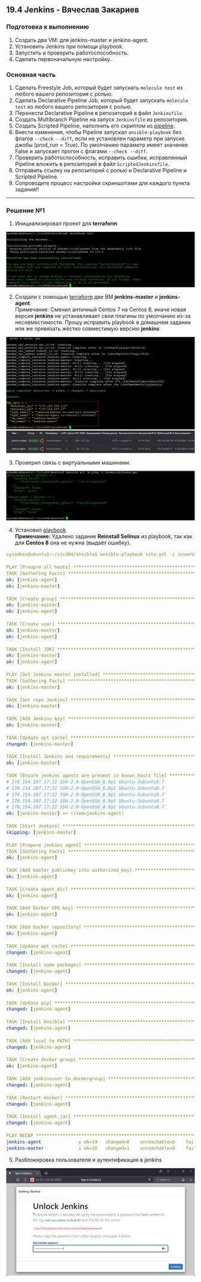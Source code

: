 ## 19.4 Jenkins - Вячеслав Закариев

### Подготовка к выполнению

1. Создать два VM: для jenkins-master и jenkins-agent.
2. Установить Jenkins при помощи playbook.
3. Запустить и проверить работоспособность.
4. Сделать первоначальную настройку.

### Основная часть

1. Сделать Freestyle Job, который будет запускать `molecule test` из любого вашего репозитория с ролью.
2. Сделать Declarative Pipeline Job, который будет запускать `molecule test` из любого вашего репозитория с ролью.
3. Перенести Declarative Pipeline в репозиторий в файл `Jenkinsfile`.
4. Создать Multibranch Pipeline на запуск `Jenkinsfile` из репозитория.
5. Создать Scripted Pipeline, наполнить его скриптом из [pipeline](./pipeline).
6. Внести изменения, чтобы Pipeline запускал `ansible-playbook` без флагов `--check --diff`, если не установлен параметр при запуске джобы (prod_run = True). По умолчанию параметр имеет значение False и запускает прогон с флагами `--check --diff`.
8. Проверить работоспособность, исправить ошибки, исправленный Pipeline вложить в репозиторий в файл `ScriptedJenkinsfile`.
9. Отправить ссылку на репозиторий с ролью и Declarative Pipeline и Scripted Pipeline.
10. Сопроводите процесс настройки скриншотами для каждого пункта задания!!

---

### Решение №1

1. Инициализировал проект для **terraform**

![init](https://github.com/SlavaZakariev/netology/blob/5ba01bb8650366acde0e385111cfd4a465862730/ci-cd-devops/19.4_jenkins/resources/ci-cd4_1.1.jpg)
 
2. Создали с помощью [terraform](https://github.com/SlavaZakariev/netology/tree/main/ci-cd-devops/19.4_jenkins/terraform) две ВМ **jenkins-master** и **jenkins-agent**. \
   Примечание: Сменил античный Centos 7 на Centos 8, иначе новая версия **jenkins** не устанавливает свои плагины по умолчанию из-за несовместимости. Прошу исправить playbook в домашнем задании или же привязать жёстко совместимую версию **jenkins**

![apply](https://github.com/SlavaZakariev/netology/blob/448524d7d1f12a7baab1d9075f89ddcef6b51356/ci-cd-devops/19.4_jenkins/resources/ci-cd4_1.2.jpg)
![yc](https://github.com/SlavaZakariev/netology/blob/448524d7d1f12a7baab1d9075f89ddcef6b51356/ci-cd-devops/19.4_jenkins/resources/ci-cd4_1.3.jpg)

3. Проверил связь с виртуальными машинами.

![ping](https://github.com/SlavaZakariev/netology/blob/448524d7d1f12a7baab1d9075f89ddcef6b51356/ci-cd-devops/19.4_jenkins/resources/ci-cd4_1.4.jpg)

4. Установил [playbook](https://github.com/SlavaZakariev/netology/tree/main/ci-cd-devops/19.4_jenkins/ansible) \
   **Примечание:** Удалено задание **Reinstall Selinux** из playbook, так как для **Centos 8** она не нужна (выдаёт ошибку).

```yaml
sysadmin@ubuntu1:~/cicd04/ansible$ ansible-playbook site.yml -i inventory/hosts.yml

PLAY [Preapre all hosts] ********************************************************************************************
TASK [Gathering Facts] **********************************************************************************************
ok: [jenkins-agent]
ok: [jenkins-master]

TASK [Create group] *************************************************************************************************
ok: [jenkins-master]
ok: [jenkins-agent]

TASK [Create user] **************************************************************************************************
ok: [jenkins-master]
ok: [jenkins-agent]

TASK [Install JDK] **************************************************************************************************
ok: [jenkins-master]
ok: [jenkins-agent]

PLAY [Get Jenkins master installed] *********************************************************************************
TASK [Gathering Facts] **********************************************************************************************
ok: [jenkins-master]

TASK [Get repo Jenkins] *********************************************************************************************
ok: [jenkins-master]

TASK [Add Jenkins key] **********************************************************************************************
ok: [jenkins-master]

TASK [Update apt cache] *********************************************************************************************
changed: [jenkins-master]

TASK [Install Jenkins and requirements] *****************************************************************************
ok: [jenkins-master]

TASK [Ensure jenkins agents are present in known_hosts file] ********************************************************
# 178.154.207.17:22 SSH-2.0-OpenSSH_8.9p1 Ubuntu-3ubuntu0.7
# 178.154.207.17:22 SSH-2.0-OpenSSH_8.9p1 Ubuntu-3ubuntu0.7
# 178.154.207.17:22 SSH-2.0-OpenSSH_8.9p1 Ubuntu-3ubuntu0.7
# 178.154.207.17:22 SSH-2.0-OpenSSH_8.9p1 Ubuntu-3ubuntu0.7
# 178.154.207.17:22 SSH-2.0-OpenSSH_8.9p1 Ubuntu-3ubuntu0.7
ok: [jenkins-master] => (item=jenkins-agent)

TASK [Start Jenkins] ************************************************************************************************
skipping: [jenkins-master]

PLAY [Prepare jenkins agent] ****************************************************************************************
TASK [Gathering Facts] **********************************************************************************************
ok: [jenkins-agent]

TASK [Add master publickey into authorized_key] *********************************************************************
ok: [jenkins-agent]

TASK [Create agent_dir] *********************************************************************************************
ok: [jenkins-agent]

TASK [Add Docker GPG key] *******************************************************************************************
ok: [jenkins-agent]

TASK [Add Docker repository] ****************************************************************************************
ok: [jenkins-agent]

TASK [Update apt cache] *********************************************************************************************
changed: [jenkins-agent]

TASK [Install some packeges] ****************************************************************************************
changed: [jenkins-agent]

TASK [Install Docker] ***********************************************************************************************
ok: [jenkins-agent]

TASK [Update pip] ***************************************************************************************************
changed: [jenkins-agent]

TASK [Install Ansible] **********************************************************************************************
changed: [jenkins-agent]

TASK [Add local to PATH] ********************************************************************************************
changed: [jenkins-agent]

TASK [Create docker group] ******************************************************************************************
ok: [jenkins-agent]

TASK [Add jenkinsuser to dockergroup] *******************************************************************************
changed: [jenkins-agent]

TASK [Restart docker] ***********************************************************************************************
changed: [jenkins-agent]

TASK [Install agent.jar] ********************************************************************************************
changed: [jenkins-agent]

PLAY RECAP **********************************************************************************************************
jenkins-agent              : ok=19   changed=8    unreachable=0    failed=0    skipped=0    rescued=0    ignored=0
jenkins-master             : ok=10   changed=1    unreachable=0    failed=0    skipped=1    rescued=0    ignored=0
```
5. Разблокировка пользователя и аутентификация в jenkins

![jen1](https://github.com/SlavaZakariev/netology/blob/5ba01bb8650366acde0e385111cfd4a465862730/ci-cd-devops/19.4_jenkins/resources/ci-cd4_1.5.jpg)
